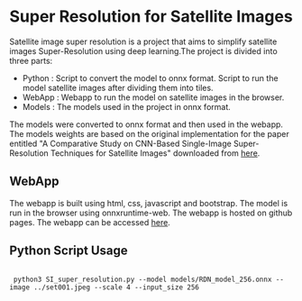# Super Resolution for Satellite Images


Satellite image super resolution is a project that aims to simplify satellite images Super-Resolution using deep learning.The project is divided into three parts:

- Python : Script to convert the model to onnx format. Script to run the model satellite images after dividing them into tiles.
- WebApp : Webapp to run the model on satellite images in the browser. 
- Models : The models used in the project in onnx format.

The models were converted to onnx format and then used in the webapp. The models weights are based on the original implementation for the paper entitled "A Comparative Study on CNN-Based Single-Image Super-Resolution Techniques for Satellite Images" downloaded from  <a href="https://github.com/farahmand-m/satellite-image-super-resolution">here</a>.

 ## WebApp
The webapp is built using html, css, javascript and bootstrap. The model is run in the browser using onnxruntime-web. The webapp is hosted on github pages.
The webapp can be accessed <a href="https://momaabna.github.io/Super-Resolution-for-Satellite-Images/">here</a>.

## Python Script Usage

```

 python3 SI_super_resolution.py --model models/RDN_model_256.onnx --image ../set001.jpeg --scale 4 --input_size 256

```
